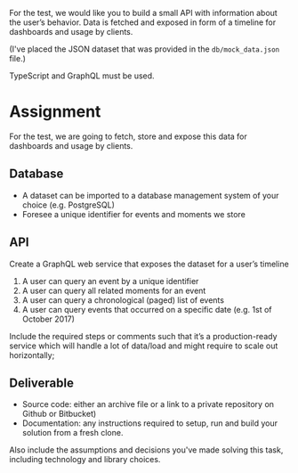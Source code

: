 For the test, we would like you to build a small API with information about the user’s behavior. Data is fetched and exposed in form of a timeline for dashboards and usage by clients.

(I've placed the JSON dataset that was provided in the `db/mock_data.json` file.)

TypeScript and GraphQL must be used.

# Assignment

For the test, we are going to fetch, store and expose this data for dashboards and usage by clients.

## Database
- A dataset can be imported to a database management system of your choice (e.g. PostgreSQL)
- Foresee a unique identifier for events and moments we store

## API
Create a GraphQL web service that exposes the dataset for a user’s timeline
1. A user can query an ​event​ by a unique identifier
2. A user can query all related ​moments​ for an event
3. A user can query a chronological (paged) list of ​events
4. A user can query ​events​ that occurred on a specific date (e.g. 1st of October 2017)

Include the required steps or comments such that it’s a production-ready service which will handle a lot of data/load and might require to scale out horizontally; 

## Deliverable
- Source code​: either an archive file or a link to a private repository on Github or Bitbucket)
- Documentation​: any instructions required to setup, run and build your solution from a fresh clone.

Also include the assumptions and decisions you've made solving this task, including technology and library choices.
 